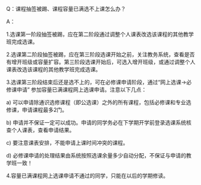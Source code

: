 Q：课程抽签被踢、课程容量已满选不上课怎么办？

A：

1.选课第一阶段抽签被踢，应在第二阶段通过调整个人课表改选该课程的其他教学班完成选课。

2.选课第二阶段抽签被踢，应在第三阶段选课开始之前，关注教务系统，查看是否有增开班级或容量扩容。第三阶段选课开始后，可选入增开班级，或通过调整个人课表改选该课程的其他教学班完成选课。

3.选课第三阶段结束后还是选不上的，可在必修课申请阶段，通过“网上选课->必修课申请” 参加容量已满课程网上选课申请。注意以下几点：

a) 可以申请除通识选修课程（即公选课）之外的所有课程，包括必修课和专业选修课，申请课程最多2门。

b) 申请并不保证一定可以成功。申请的同学务必在下学期开学前登录选课系统核查个人课表，查看申请结果。

c) 要注意课表安排，不能申请上课时间冲突的课程。

d) 必修课申请的处理结果由系统按照选课余量多少自动分配，不保证与申请的教学班一致！

4.容量已满课程网上选课申请不通过的同学，只能在以后的学期修读。